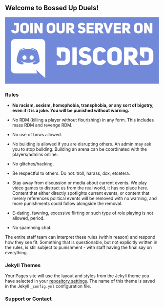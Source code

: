 ## Welcome to Bossed Up Duels!

[![Join our Discord](join_discord.jpg)](https://discord.gg/7zXZ6symvv)

### Rules

- **No racism, sexism, homophobia, transphobia, or any sort of bigotry, even if it is a joke. You will be punished without warning.**

- No RDM (killing a player without flourishing) in any form. This includes mass RDM and revenge RDM.

- No use of bows allowed.

- No building is allowed if you are disrupting others. An admin may ask you to stop building. Building an arena can be coordinated with the players/admins online.

- No glitches/hacking.

- Be respectful to others. Do not: troll, harass, dox, etcetera.

- Stay away from discussion or media about current events. We play video games to distract us from the real world, it has no place here. Content that either directly spotlights current events, or content that merely references political events will be removed with no warning, and more punishments could follow alongside the removal. 

- E-dating, fawning, excessive flirting or such type of role playing is not allowed, period. 

- No spamming chat.

The entire staff team can interpret these rules (within reason) and respond how they see fit. Something that is questionable, but not explicitly written in the rules, is still subject to punishment - with staff having the final say on everything.


### Jekyll Themes

Your Pages site will use the layout and styles from the Jekyll theme you have selected in your [repository settings](https://github.com/hackerdaddie/bossedup_motd/settings/pages). The name of this theme is saved in the Jekyll `_config.yml` configuration file.

### Support or Contact


